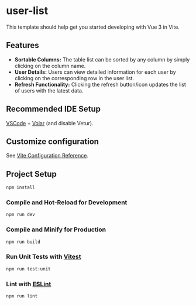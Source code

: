 # user-list

This template should help get you started developing with Vue 3 in Vite.

## Features

- **Sortable Columns:** The table list can be sorted by any column by simply clicking on the column name.
- **User Details:** Users can view detailed information for each user by clicking on the corresponding row in the user list.
- **Refresh Functionality:** Clicking the refresh button/icon updates the list of users with the latest data.

## Recommended IDE Setup

[VSCode](https://code.visualstudio.com/) + [Volar](https://marketplace.visualstudio.com/items?itemName=Vue.volar) (and disable Vetur).

## Customize configuration

See [Vite Configuration Reference](https://vite.dev/config/).

## Project Setup

```sh
npm install
```

### Compile and Hot-Reload for Development

```sh
npm run dev
```

### Compile and Minify for Production

```sh
npm run build
```

### Run Unit Tests with [Vitest](https://vitest.dev/)

```sh
npm run test:unit
```

### Lint with [ESLint](https://eslint.org/)

```sh
npm run lint
```
